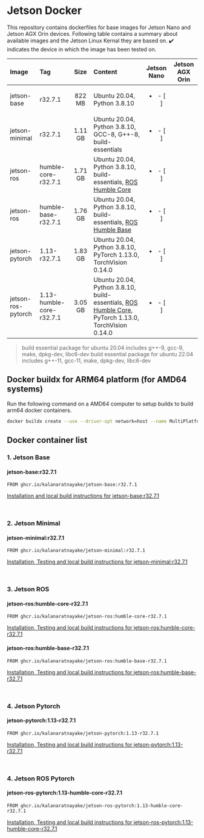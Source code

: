 # Jetson Docker

This repository contains dockerfiles for base images for Jetson Nano and Jetson AGX Orin devices. Following table contains a summary about available images and the Jetson Linux Kernal they are based on. :heavy_check_mark: indicates the device in which the image has been tested on.

| Image              |  Tag                     | Size    | Content                                                        | Jetson Nano | Jetson AGX Orin |
| :----              | :-----                   | :----:  | :--------------------------------------                        | :---------: | :-------------: |
| jetson-base        | r32.7.1                  |  822 MB | Ubuntu 20.04, Python 3.8.10                                    | <ul><li> - [ ] </li></ul> | |
| jetson-minimal     | r32.7.1                  | 1.11 GB | Ubuntu 20.04, Python 3.8.10, GCC-8, G++-8, build-essentials    | <ul><li> - [ ] </li></ul> | |
| jetson-ros         | humble-core-r32.7.1      | 1.71 GB | Ubuntu 20.04, Python 3.8.10, build-essentials, [ROS Humble Core](https://www.ros.org/reps/rep-2001.html#id23)    | <ul><li> - [ ] </li></ul> | |
| jetson-ros         | humble-base-r32.7.1      | 1.76 GB | Ubuntu 20.04, Python 3.8.10, build-essentials, [ROS Humble Base](https://www.ros.org/reps/rep-2001.html#id24)    | <ul><li> - [ ] </li></ul> | |
| jetson-pytorch     | 1.13-r32.7.1             | 1.83 GB | Ubuntu 20.04, Python 3.8.10, PyTorch 1.13.0, TorchVision 0.14.0       | <ul><li> - [ ] </li></ul> | |
| jetson-ros-pytorch | 1.13-humble-core-r32.7.1 | 3.05 GB | Ubuntu 20.04, Python 3.8.10, build-essentials, [ROS Humble Core](https://www.ros.org/reps/rep-2001.html#id23), PyTorch 1.13.0, TorchVision 0.14.0    | <ul><li> - [ ] </li></ul> | |


> build essential package for ubuntu 20.04 includes g++-9, gcc-9, make, dpkg-dev, libc6-dev
> build essential package for ubuntu 22.04 includes g++-11, gcc-11, make, dpkg-dev, libc6-dev

## Docker buildx for ARM64 platform (for AMD64 systems)

Run the following command on a AMD64 computer to setup buildx to build arm64 docker containers.
```bash
docker buildx create --use --driver-opt network=host --name MultiPlatform --platform linux/arm64
```

## Docker container list

### 1. Jetson Base

#### jetson-base:r32.7.1 

```docker
FROM ghcr.io/kalanaratnayake/jetson-base:r32.7.1
```
[Installation and local build instructions for jetson-base:r32.7.1 ](base-images/r3271.md)

<br>

### 2. Jetson Minimal

#### jetson-minimal:r32.7.1 

```docker
FROM ghcr.io/kalanaratnayake/jetson-minimal:r32.7.1
```
[Installation, Testing and local build instructions for jetson-minimal:r32.7.1](minimal-images/r3271.md)

<br>

### 3. Jetson ROS 

#### jetson-ros:humble-core-r32.7.1

```docker
FROM ghcr.io/kalanaratnayake/jetson-ros:humble-core-r32.7.1
```
[Installation, Testing and local build instructions for jetson-ros:humble-core-r32.7.1](ros-images/r3271.humble_core.md)


#### jetson-ros:humble-base-r32.7.1

```docker
FROM ghcr.io/kalanaratnayake/jetson-ros:humble-base-r32.7.1
```
[Installation, Testing and local build instructions for jetson-ros:humble-base-r32.7.1](ros-images/r3271.humble_base.md)

<br>

### 4. Jetson Pytorch 

#### jetson-pytorch:1.13-r32.7.1

```docker
FROM ghcr.io/kalanaratnayake/jetson-pytorch:1.13-r32.7.1
```
[Installation, Testing and local build instructions for jetson-pytorch:1.13-r32.7.1](pytorch-images/r3271.113.md)

<br>

### 4. Jetson ROS Pytorch 

#### jetson-ros-pytorch:1.13-humble-core-r32.7.1

```docker
FROM ghcr.io/kalanaratnayake/jetson-ros-pytorch:1.13-humble-core-r32.7.1
```
[Installation, Testing and local build instructions for jetson-ros-pytorch:1.13-humble-core-r32.7.1](ros-pytorch-images/r3271.humblecore_pytorch113.md)

<br>
